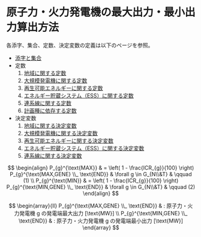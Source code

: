 # 原子力・火力発電機の最大出力・最小出力算出方法

各添字、集合、定数、決定変数の定義は以下のページを参照。
- [添字と集合](../03_set_and_index.md)
- 定数
  1. [地域に関する定数](../04_parameter/01_area.md)
  2. [大規模発電機に関する定数](../04_parameter/02_generator.md)
  3. [再生可能エネルギーに関する定数](../04_parameter/03_re.md)
  4. [エネルギー貯蔵システム（ESS）に関する定数](../04_parameter/04_ess.md)
  5. [連系線に関する定数](../04_parameter/05_tie.md)
  6. [計画種に依存する定数](../04_parameter/06_depend_on_scheduling_kind.md)
- 決定変数
  1. [地域に関する決定変数](../05_variable/01_area.md)
  2. [大規模発電機に関する決定変数](../05_variable/02_geneation.md)
  3. [再生可能エネルギーに関する決定変数](../05_variable/03_re.md)
  4. [エネルギー貯蔵システム（ESS）に関する決定変数](../05_variable/04_ess.md)
  5. [連系線に関する決定変数](../05_variable/05_tie.md)


$$
\begin{align}
   P_{g}^{\text{MAX}}
    & = \left( 1 - \frac{ICR_{g}}{100} \right) P_{g}^{\text{MAX,GENE} \\_ \text{END}}
    & \forall g \in G_{N\\&T}
    & \qquad (1)
\\
   P_{g}^{\text{MIN}}
    & = \left( 1 - \frac{ICR_{g}}{100} \right) P_{g}^{\text{MIN,GENE} \\_ \text{END}}
    & \forall g \in G_{N\\&T}
    & \qquad (2)
\end{align}
$$

$$
   \begin{array}{ll}
      P_{g}^{\text{MAX,GENE} \\_ \text{END}}
       & : 原子力・火力発電機 g の発電端最大出力 [\text{MW}]
      \\
      P_{g}^{\text{MIN,GENE} \\_ \text{END}}
       & : 原子力・火力発電機 g の発電端最小出力 [\text{MW}]
   \end{array}
$$
